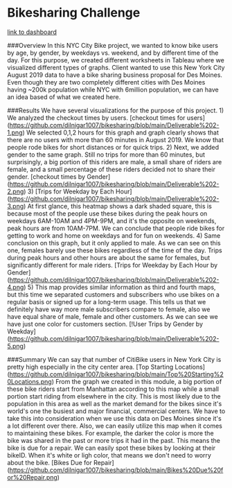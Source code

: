 # Bikesharing Challenge
[link to dashboard](https://public.tableau.com/app/profile/dilinigeer.duolikun/viz/Deliverable3stories/Deliverable3)

###Overview
In this NYC City Bike project, we wanted to know bike users by age, by gender, by weekdays vs. weekend, and by different time of the day. For this purpose, we created different worksheets in Tableau where we visualized different types of graphs. Client wanted to use this New York City August 2019 data to have a bike sharing business proposal for Des Moines. Even though they are two completely different cities with Des Moines having ~200k population while NYC with 6million population, we can have an idea based of what we created here.

###Results
We have several visualizations for the purpose of this project. 1) We analyzed the checkout times by users. [checkout times for users] (https://github.com/dilnigar1007/bikesharing/blob/main/Deliverable%202-1.png) We selected 0,1,2 hours for this graph and graph clearly shows that there are no users with more than 60 minutes in August 2019. We know that people rode bikes for short distances or for quick trips.  2) Next, we added gender to the same graph. Still no trips for more than 60 minutes, but surprisingly, a big portion of this riders are male, a small share of riders are female, and a small percentage of these riders decided not to share their gender. [checkout times by Gender] (https://github.com/dilnigar1007/bikesharing/blob/main/Deliverable%202-2.png) 3) [Trips for Weekday by Each Hour] (https://github.com/dilnigar1007/bikesharing/blob/main/Deliverable%202-3.png) At first glance, this heatmap shows a dark shaded square, this is because most of the people use these bikes during the peak hours on weekdays 6AM-10AM and 4PM-9PM, and it's the opposite on weekends, peak hours are from 10AM-7PM. We can conclude that people ride bikes for getting to work and home on weekdays and for fun on weekends. 4) Same conclusion on this graph, but it only applied to male. As we can see on this one, females barely use these bikes regardless of the time of the day. Trips during peak hours and other hours are about the same for females, but significantly different for male riders. [Trips for Weekday by Each Hour by Gender] (https://github.com/dilnigar1007/bikesharing/blob/main/Deliverable%202-4.png) 5) This map provides similar information as third and fourth maps, but this time we separated customers and subscribers who use bikes on a regular basis or signed up for a long-term usage. This tells us that we definitely have way more male subscribers compare to female, also we have equal share of male, female and other customers. As we can see we have just one color for customers section.  [!User Trips by Gender by Weekday] (https://github.com/dilnigar1007/bikesharing/blob/main/Deliverable%202-5.png) 

###Summary
We can say that number of CitiBike users in New York City is pretty high especially in the city center area. [Top Starting Locations] (https://github.com/dilnigar1007/bikesharing/blob/main/Top%20Starting%20Locations.png) From the graph we created in this module, a big portion of these bike riders start from Manhattan according to this map while a small portion start riding from elsewhere in the city. This is most likely due to the population in this area as well as the market demand for the bikes since it's world's one the busiest and major financial, commercial centers. We have to take this into consideration when we use this data on Des Moines since it's a lot different over there. Also, we can easily utilize this map when it comes to maintaining these bikes. For example, the darker the color is more the bike was shared in the past or more trips it had in the past. This means the bike is due for a repair. We can easily spot these bikes by looking at their bikeID. When it's white or ligh color, that means we don't need to worry about the bike. [Bikes Due for Repair] (https://github.com/dilnigar1007/bikesharing/blob/main/Bikes%20Due%20for%20Repair.png)
